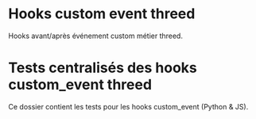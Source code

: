 # Hooks custom event threed
Hooks avant/après événement custom métier threed.

# Tests centralisés des hooks custom_event threed

Ce dossier contient les tests pour les hooks custom_event (Python & JS).
